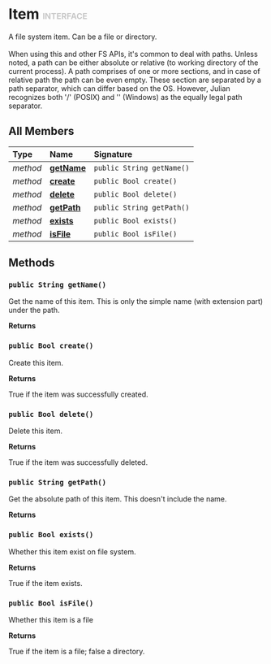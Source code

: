 # Item <font color="#C8C8C8" size="3">INTERFACE</font>

A file system item. Can be a file or directory.<br><br>When using this and other FS APIs, it's common to deal with paths. Unless noted, a path can be either absolute or relative (to working directory of the current process). A path comprises of one or more sections, and in case of relative path the path can be even empty. These section are separated by a path separator, which can differ based on the OS. However, Julian recognizes both '/' (POSIX) and '\' (Windows) as the equally legal path separator.

## All Members
|**Type**|**Name**|**Signature**
|:-------|:-------|:------------
|*method*|<a href="#m-getName-void"><b>getName</b></a>|`public String getName()`
|*method*|<a href="#m-create-void"><b>create</b></a>|`public Bool create()`
|*method*|<a href="#m-delete-void"><b>delete</b></a>|`public Bool delete()`
|*method*|<a href="#m-getPath-void"><b>getPath</b></a>|`public String getPath()`
|*method*|<a href="#m-exists-void"><b>exists</b></a>|`public Bool exists()`
|*method*|<a href="#m-isFile-void"><b>isFile</b></a>|`public Bool isFile()`

## Methods
<a name="m-getName-void"></a>
### <code>public String getName()</code>
Get the name of this item. This is only the simple name (with extension part) under the path.

**Returns**

<a name="m-getName-void-r"></a>

<a name="m-create-void"></a>
### <code>public Bool create()</code>
Create this item.

**Returns**

<a name="m-create-void-r"></a>True if the item was successfully created.

<a name="m-delete-void"></a>
### <code>public Bool delete()</code>
Delete this item.

**Returns**

<a name="m-delete-void-r"></a>True if the item was successfully deleted.

<a name="m-getPath-void"></a>
### <code>public String getPath()</code>
Get the absolute path of this item. This doesn't include the name.

**Returns**

<a name="m-getPath-void-r"></a>

<a name="m-exists-void"></a>
### <code>public Bool exists()</code>
Whether this item exist on file system.

**Returns**

<a name="m-exists-void-r"></a>True if the item exists.

<a name="m-isFile-void"></a>
### <code>public Bool isFile()</code>
Whether this item is a file

**Returns**

<a name="m-isFile-void-r"></a>True if the item is a file; false a directory.

